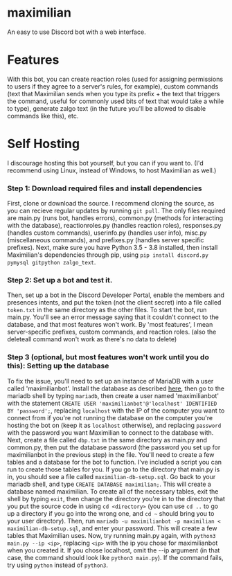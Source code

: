 # maximilian

An easy to use Discord bot with a web interface. 

# Features

With this bot, you can create reaction roles (used for assigning permissions to users if they agree to a server's rules, for example), custom commands (text that Maximilian sends when you type its prefix + the text that triggers the command, useful for commonly used bits of text that would take a while to type), generate zalgo text (in the future you'll be allowed to disable commands like this), etc.

# Self Hosting

I discourage hosting this bot yourself, but you can if you want to. (I'd recommend using Linux, instead of Windows, to host Maximilian as well.)
### Step 1: Download required files and install dependencies 
First, clone or download the source. I recommend cloning the source, as you can recieve regular updates by running `git pull`. The only files required are main.py (runs bot, handles errors), common.py (methods for interacting with the database), reactionroles.py (handles reaction roles), responses.py (handles custom commands), userinfo.py (handles user info), misc.py (miscellaneous commands), and prefixes.py (handles server specific prefixes).
Next, make sure you have Python 3.5 - 3.8 installed, then install Maximilian's dependencies through pip, using `pip install discord.py pymysql gitpython zalgo_text`.

### Step 2: Set up a bot and test it.
Then, set up a bot in the Discord Developer Portal, enable the members and presences intents, and put the token (not the client secret) into a file called `token.txt` in the same directory as the other files.
To start the bot, run main.py. You'll see an error message saying that it couldn't connect to the database, and that most features won't work. By 'most features', I mean server-specific prefixes, custom commands, and reaction roles. (also the deleteall command won't work as there's no data to delete)

### Step 3 (optional, but most features won't work until you do this): Setting up the database 
To fix the issue, you'll need to set up an instance of MariaDB with a user called 'maximilianbot'. Install the database as described [here](https://mariadb.com/kb/en/getting-installing-and-upgrading-mariadb/), then go to the mariadb shell by typing `mariadb`, then create a user named 'maximilianbot' with the statement `CREATE USER 'maximilianbot'@'localhost' IDENTIFIED BY 'password';`, replacing `localhost` with the IP of the computer you want to connect from if you're not running the database on the computer you're hosting the bot on (keep it as `localhost` otherwise), and replacing `password` with the password you want Maximilian to connect to the database with. 
Next, create a file called `dbp.txt` in the same directory as main.py and common.py, then put the database password (the password you set up for maximilianbot in the previous step) in the file.
You'll need to create a few tables and a database for the bot to function. 
I've included a script you can run to create those tables for you. If you go to the directory that main.py is in, you should see a file called `maximilian-db-setup.sql`. Go back to your mariadb shell, and type `CREATE DATABASE maximilian;`. This will create a database named maximilian. 
To create all of the necessary tables, exit the shell by typing `exit`, then change the directory you're in to the directory that you put the source code in using `cd <directory>` (you can use `cd ..` to go up a directory if you go into the wrong one, and `cd ~` should bring you to your user directory).
Then, run `mariadb -u maximilianbot -p maximilian < maximilian-db-setup.sql`, and enter your password. This will create a few tables that Maximilian uses. 
Now, try running main.py again, with `python3 main.py --ip <ip>`, replacing `<ip>` with the ip you chose for maximilianbot when you created it. If you chose localhost, omit the --ip argument (in that case, the command should look like `python3 main.py`). If the command fails, try using `python` instead of `python3`.

